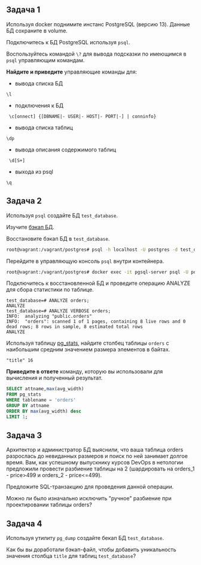 ## Задача 1

Используя docker поднимите инстанс PostgreSQL (версию 13). Данные БД сохраните в volume.

Подключитесь к БД PostgreSQL используя `psql`.

Воспользуйтесь командой `\?` для вывода подсказки по имеющимся в `psql` управляющим командам.

**Найдите и приведите** управляющие команды для:
- вывода списка БД
```
\l
```
- подключения к БД
```
 \c[onnect] {[DBNAME|- USER|- HOST|- PORT|-] | conninfo}
```
- вывода списка таблиц
```
\dp
```
- вывода описания содержимого таблиц
```
 \d[S+]
```
- выхода из psql
```
\q
```
## Задача 2

Используя `psql` создайте БД `test_database`.

Изучите [бэкап БД](https://github.com/netology-code/virt-homeworks/tree/master/06-db-04-postgresql/test_data).

Восстановите бэкап БД в `test_database`.
```bash
root@vagrant:/vagrant/postgres# psql -h localhost -U postgres -d test_database -f test_dump.sql
```
Перейдите в управляющую консоль `psql` внутри контейнера.
```bash
root@vagrant:/vagrant/postgres# docker exec -it pgsql-server psql -U postgres
```
Подключитесь к восстановленной БД и проведите операцию ANALYZE для сбора статистики по таблице.
```
test_database=# ANALYZE orders;
ANALYZE
test_database=# ANALYZE VERBOSE orders;
INFO:  analyzing "public.orders"
INFO:  "orders": scanned 1 of 1 pages, containing 8 live rows and 0 dead rows; 8 rows in sample, 8 estimated total rows
ANALYZE
```
Используя таблицу [pg_stats](https://postgrespro.ru/docs/postgresql/12/view-pg-stats), найдите столбец таблицы `orders` 
с наибольшим средним значением размера элементов в байтах.
```
"title"	16
```
**Приведите в ответе** команду, которую вы использовали для вычисления и полученный результат.
```sql
SELECT attname,max(avg_width)  
FROM pg_stats
WHERE tablename = 'orders'
GROUP BY attname
ORDER BY max(avg_width) desc
LIMIT 1;
```
## Задача 3

Архитектор и администратор БД выяснили, что ваша таблица orders разрослась до невиданных размеров и
поиск по ней занимает долгое время. Вам, как успешному выпускнику курсов DevOps в нетологии предложили
провести разбиение таблицы на 2 (шардировать на orders_1 - price>499 и orders_2 - price<=499).

Предложите SQL-транзакцию для проведения данной операции.

Можно ли было изначально исключить "ручное" разбиение при проектировании таблицы orders?

## Задача 4

Используя утилиту `pg_dump` создайте бекап БД `test_database`.

Как бы вы доработали бэкап-файл, чтобы добавить уникальность значения столбца `title` для таблиц `test_database`?


